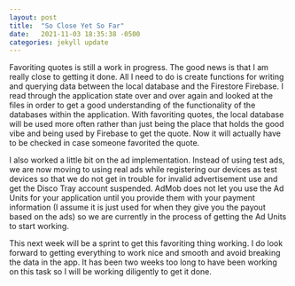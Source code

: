 ```yaml
---
layout: post
title:  "So Close Yet So Far"
date:   2021-11-03 18:35:38 -0500
categories: jekyll update
---
```

Favoriting quotes is still a work in progress. The good news is that I am really
close to getting it done. All I need to do is create functions for writing and
querying data between the local database and the Firestore Firebase. I read
through the application state over and over again and looked at the files
in order to get a good understanding of the functionality of the databases within
the application. With favoriting quotes, the local database will be used more
often rather than just being the place that holds the good vibe and being
used by Firebase to get the quote. Now it will actually have to be checked
in case someone favorited the quote.

I also worked a little bit on the ad implementation. Instead of using test ads,
we are now moving to using real ads while registering our devices as test devices
so that we do not get in trouble for invalid advertisement use and get the
Disco Tray account suspended. AdMob does not let you use the Ad Units for your
application until you provide them with your payment information (I assume it is
just used for when they give you the payout based on the ads) so we are currently
in the process of getting the Ad Units to start working.

This next week will be a sprint to get this favoriting thing working. I do look
forward to getting everything to work nice and smooth and avoid breaking the
data in the app. It has been two weeks too long to have been working on this
task so I will be working diligently to get it done.
